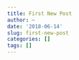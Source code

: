 ```yaml
---
title: First New Post
author: ~
date: '2018-06-14'
slug: first-new-post
categories: []
tags: []
---
```





